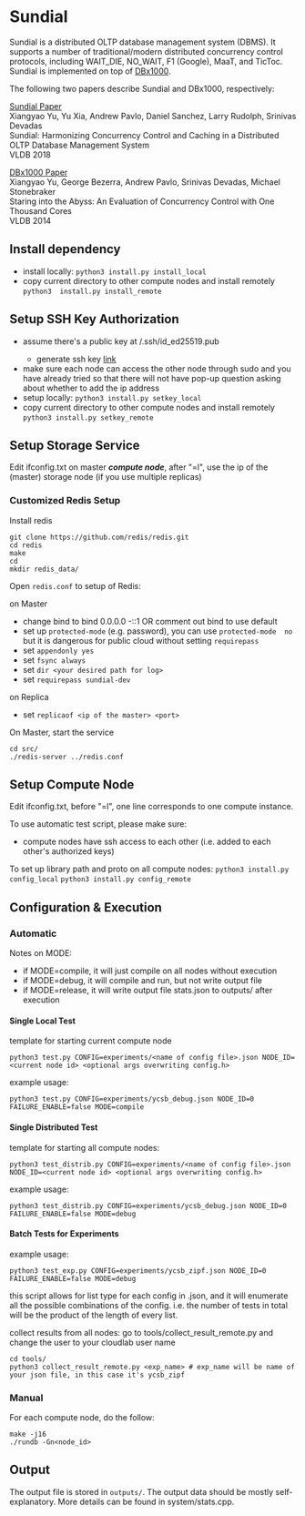 Sundial
=======

Sundial is a distributed OLTP database management system (DBMS). It supports a number of traditional/modern distributed concurrency control protocols, including WAIT_DIE, NO_WAIT, F1 (Google), MaaT, and TicToc. Sundial is implemented on top of [DBx1000](https://github.com/yxymit/DBx1000). 

The following two papers describe Sundial and DBx1000, respectively: 

[Sundial Paper](http://xiangyaoyu.net/pubs/sundial.pdf)  
Xiangyao Yu, Yu Xia, Andrew Pavlo, Daniel Sanchez, Larry Rudolph, Srinivas Devadas  
Sundial: Harmonizing Concurrency Control and Caching in a Distributed OLTP Database Management System  
VLDB 2018
    
[DBx1000 Paper](http://www.vldb.org/pvldb/vol8/p209-yu.pdf)  
Xiangyao Yu, George Bezerra, Andrew Pavlo, Srinivas Devadas, Michael Stonebraker  
Staring into the Abyss: An Evaluation of Concurrency Control with One Thousand Cores  
VLDB 2014

Install dependency
------------------
- install locally: ```python3 install.py install_local```
- copy current directory to other compute nodes and install remotely ```python3 
  install.py install_remote```

Setup SSH Key Authorization
---------------------------
- assume there's a public key at <root>/.ssh/id_ed25519.pub
  - generate ssh key [link](https://docs.github.com/en/authentication/connecting-to-github-with-ssh/generating-a-new-ssh-key-and-adding-it-to-the-ssh-agent)
- make sure each node can access the other node through sudo and you have 
  already tried so that there will not have pop-up question 
  asking about whether to add the ip address
- setup locally: ```python3 install.py setkey_local```
- copy current directory to other compute nodes and install remotely ```python3
  install.py setkey_remote```

Setup Storage Service
----------------------

Edit ifconfig.txt on master ***compute node***, after "=l", use the ip of the (master) storage node (if you use multiple replicas)

### Customized Redis Setup

Install redis
```
git clone https://github.com/redis/redis.git
cd redis
make
cd
mkdir redis_data/
```

Open ```redis.conf``` to setup of Redis:

on Master
- change bind to bind 0.0.0.0 -::1 OR comment out bind to use default
- set up ```protected-mode``` (e.g. password), you can use ```protected-mode 
  no``` but it is dangerous for public cloud without setting ```requirepass```
- set ```appendonly yes```
- set ```fsync always```
- set ```dir <your desired path for log>```
- set ```requirepass sundial-dev```
    
on Replica
- set ```replicaof <ip of the master> <port>```

On Master, start the service
```
cd src/
./redis-server ../redis.conf
```

Setup Compute Node
-------------------

Edit ifconfig.txt, before "=l", one line corresponds to one compute instance.

To use automatic test script, please make sure:
- compute nodes have ssh access to each other (i.e. added to each other's authorized keys)

To set up library path and proto on all compute nodes:
```python3 install.py config_local```
```python3 install.py config_remote```

Configuration & Execution
--------------------------

### Automatic

Notes on MODE: 
- if MODE=compile, it will just compile on all nodes without execution
- if MODE=debug, it will compile and run, but not write output file
- if MODE=release, it will write output file stats.json to outputs/ after execution

#### Single Local Test
template for starting current compute node
```
python3 test.py CONFIG=experiments/<name of config file>.json NODE_ID=<current node id> <optional args overwriting config.h>
```

example usage:
```
python3 test.py CONFIG=experiments/ycsb_debug.json NODE_ID=0 FAILURE_ENABLE=false MODE=compile
```

#### Single Distributed Test

template for starting all compute nodes:
```
python3 test_distrib.py CONFIG=experiments/<name of config file>.json NODE_ID=<current node id> <optional args overwriting config.h>
```

example usage:
```
python3 test_distrib.py CONFIG=experiments/ycsb_debug.json NODE_ID=0 FAILURE_ENABLE=false MODE=debug
```

#### Batch Tests for Experiments

example usage:
```
python3 test_exp.py CONFIG=experiments/ycsb_zipf.json NODE_ID=0 FAILURE_ENABLE=false MODE=debug
```
this script allows for list type for each config in .json, and it will enumerate all the possible combinations of the config. 
i.e. the number of tests in total will be the product of the length of every list. 

collect results from all nodes:
go to tools/collect_result_remote.py and change the user to your cloudlab user name
```
cd tools/
python3 collect_result_remote.py <exp_name> # exp_name will be name of your json file, in this case it's ycsb_zipf
```

### Manual
For each compute node, do the follow:
```
make -j16
./rundb -Gn<node_id> 
```

Output 
------

The output file is stored in ```outputs/```. The output data should be mostly self-explanatory. More details can be found in system/stats.cpp.
